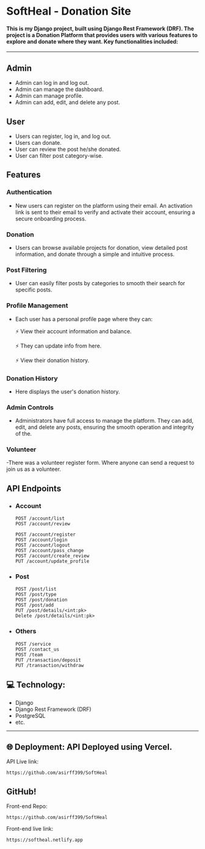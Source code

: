 # SoftHeal - Donation Site 

#### This is my Django project, built using Django Rest Framework (DRF). The project is a Donation Platform that provides users with various features to explore and donate where they want. Key functionalities included:
---
## Admin

- Admin can log in and log out.
- Admin can manage the dashboard.
- Admin can manage profile.
- Admin can add, edit, and delete any post.

## User

- Users can register, log in, and log out.
- Users can donate.
- User can review the post he/she donated.
- User can filter post category-wise.

## Features

### Authentication

- New users can register on the platform using their email. An activation link is sent to their email to verify and activate their account, ensuring a secure onboarding process.

### Donation

- Users can browse available projects for donation, view detailed post information, and donate through a simple and intuitive process.

### Post Filtering

- User can easily filter posts by categories to smooth their search for specific posts.

### Profile Management

- Each user has a personal profile page where they can:

     ⚡ View their account information and balance.
  
     ⚡ They can update info from here.
    
     ⚡ View their donation history.

### Donation History

- Here displays the user's donation history.

### Admin Controls

- Administrators have full access to manage the platform. They can add, edit, and delete any posts, ensuring the smooth operation and integrity of the.

### Volunteer

-There was a volunteer register form. Where anyone can send a request to join us as a volunteer.

## API Endpoints

- ### Account

      POST /account/list
      POST /account/review
  
      POST /account/register
      POST /account/login
      POST /account/logout
      POST /account/pass_change
      POST /account/create_review
      PUT /account/update_profile

- ### Post

      POST /post/list
      POST /post/type
      POST /post/donation
      POST /post/add
      PUT /post/details/<int:pk>
      Delete /post/details/<int:pk>
  
- ### Others

      POST /service
      POST /contact_us
      POST /team
      PUT /transaction/deposit
      PUT /transaction/withdraw



## 💻 Technology: 

- Django
- Django Rest Framework (DRF)
- PostgreSQL
- etc.

---

## 🌐 Deployment: API Deployed using Vercel.
API Live link: 

    https://github.com/asirff399/SoftHeal

## GitHub!
Front-end Repo: 

    https://github.com/asirff399/SoftHeal

Front-end live link:

    https://softheal.netlify.app

    
